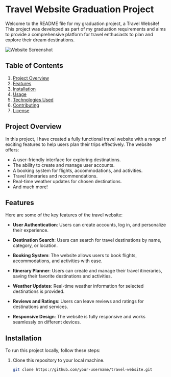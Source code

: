 # Travel Website Graduation Project

Welcome to the README file for my graduation project, a Travel Website! This project was developed as part of my graduation requirements and aims to provide a comprehensive platform for travel enthusiasts to plan and explore their dream destinations.

![Website Screenshot](screenshot.png)

## Table of Contents

1. [Project Overview](#project-overview)
2. [Features](#features)
3. [Installation](#installation)
4. [Usage](#usage)
5. [Technologies Used](#technologies-used)
6. [Contributing](#contributing)
7. [License](#license)

## Project Overview

In this project, I have created a fully functional travel website with a range of exciting features to help users plan their trips effectively. The website offers:

- A user-friendly interface for exploring destinations.
- The ability to create and manage user accounts.
- A booking system for flights, accommodations, and activities.
- Travel itineraries and recommendations.
- Real-time weather updates for chosen destinations.
- And much more!

## Features

Here are some of the key features of the travel website:

- **User Authentication**: Users can create accounts, log in, and personalize their experience.

- **Destination Search**: Users can search for travel destinations by name, category, or location.

- **Booking System**: The website allows users to book flights, accommodations, and activities with ease.

- **Itinerary Planner**: Users can create and manage their travel itineraries, saving their favorite destinations and activities.

- **Weather Updates**: Real-time weather information for selected destinations is provided.

- **Reviews and Ratings**: Users can leave reviews and ratings for destinations and services.

- **Responsive Design**: The website is fully responsive and works seamlessly on different devices.

## Installation

To run this project locally, follow these steps:

1. Clone this repository to your local machine.
   ```bash
   git clone https://github.com/your-username/travel-website.git
